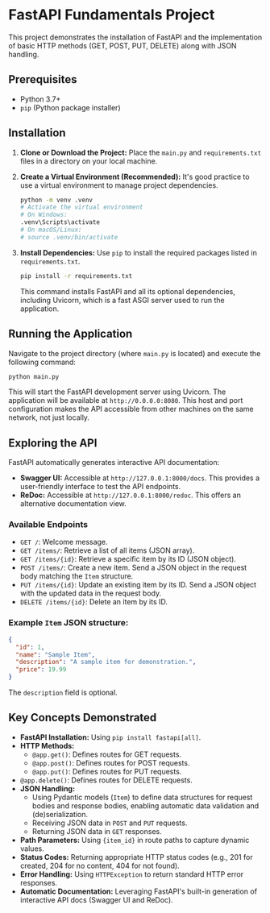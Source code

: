 # FastAPI Fundamentals Project

This project demonstrates the installation of FastAPI and the implementation of basic HTTP methods (GET, POST, PUT, DELETE) along with JSON handling.

## Prerequisites

- Python 3.7+
- `pip` (Python package installer)

## Installation

1.  **Clone or Download the Project:**
    Place the `main.py` and `requirements.txt` files in a directory on your local machine.

2.  **Create a Virtual Environment (Recommended):**
    It's good practice to use a virtual environment to manage project dependencies.
    ```bash
    python -m venv .venv
    # Activate the virtual environment
    # On Windows:
    .venv\Scripts\activate
    # On macOS/Linux:
    # source .venv/bin/activate
    ```

3.  **Install Dependencies:**
    Use `pip` to install the required packages listed in `requirements.txt`.
    ```bash
    pip install -r requirements.txt
    ```
    This command installs FastAPI and all its optional dependencies, including Uvicorn, which is a fast ASGI server used to run the application.

## Running the Application

Navigate to the project directory (where `main.py` is located) and execute the following command:
```bash
python main.py
```
This will start the FastAPI development server using Uvicorn. The application will be available at `http://0.0.0.0:8080`. This host and port configuration makes the API accessible from other machines on the same network, not just locally.

## Exploring the API

FastAPI automatically generates interactive API documentation:
-   **Swagger UI:** Accessible at `http://127.0.0.1:8000/docs`. This provides a user-friendly interface to test the API endpoints.
-   **ReDoc:** Accessible at `http://127.0.0.1:8000/redoc`. This offers an alternative documentation view.

### Available Endpoints

-   `GET /`: Welcome message.
-   `GET /items/`: Retrieve a list of all items (JSON array).
-   `GET /items/{id}`: Retrieve a specific item by its ID (JSON object).
-   `POST /items/`: Create a new item. Send a JSON object in the request body matching the `Item` structure.
-   `PUT /items/{id}`: Update an existing item by its ID. Send a JSON object with the updated data in the request body.
-   `DELETE /items/{id}`: Delete an item by its ID.

### Example `Item` JSON structure:
```json
{
  "id": 1,
  "name": "Sample Item",
  "description": "A sample item for demonstration.",
  "price": 19.99
}
```
The `description` field is optional.

## Key Concepts Demonstrated

-   **FastAPI Installation:** Using `pip install fastapi[all]`.
-   **HTTP Methods:**
    -   `@app.get()`: Defines routes for GET requests.
    -   `@app.post()`: Defines routes for POST requests.
    -   `@app.put()`: Defines routes for PUT requests.
-   `@app.delete()`: Defines routes for DELETE requests.
-   **JSON Handling:**
    -   Using Pydantic models (`Item`) to define data structures for request bodies and response bodies, enabling automatic data validation and (de)serialization.
    -   Receiving JSON data in `POST` and `PUT` requests.
    -   Returning JSON data in `GET` responses.
-   **Path Parameters:** Using `{item_id}` in route paths to capture dynamic values.
-   **Status Codes:** Returning appropriate HTTP status codes (e.g., 201 for created, 204 for no content, 404 for not found).
-   **Error Handling:** Using `HTTPException` to return standard HTTP error responses.
-   **Automatic Documentation:** Leveraging FastAPI's built-in generation of interactive API docs (Swagger UI and ReDoc).
